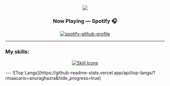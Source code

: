 
<div align=center >
<img src="https://readme-typing-svg.herokuapp.com?font=Pacifico&size=25&color=FFFFFF&center=true&lines=Hi+there!+👋💻;I'm+Rafael+Macario,;a+computational+linguist,;technical+writer,;PhD+student,;and+data+sciece+enthusiast."
/>

### Now Playing — Spotify 🎧
  [![spotify-github-profile](https://spotify-github-profile.kittinanx.com/api/view?uid=12148060010&cover_image=true&theme=novatorem&show_offline=false&background_color=121212&interchange=false&bar_color=53b14f&bar_color_cover=true)](https://github.com/kittinan/spotify-github-profile)
</div>

---
### My skills:

<p align="center">
  <a href="https://skillicons.dev">
    <img src="https://skillicons.dev/icons?i=py,regex,tensorflow,pytorch,latex,r,js,react,html,css,docker,git" alt="Skill Icons">
  </a>
</p>
---
![Top Langs](https://github-readme-stats.vercel.app/api/top-langs/?rmaacario=anuraghazra&hide_progress=true)

